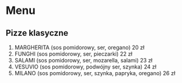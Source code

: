 # Menu

## Pizze klasyczne

1. MARGHERITA (sos pomidorowy, ser, oregano) 20 zł
2. FUNGHI (sos pomidorowy, ser, pieczarki) 22 zł
3. SALAMI (sos pomidorowy, ser, mozarella, salami) 23 zł
4. VESUVIO (sos pomidorowy, podwójny ser, szynka) 24 zł
5. MILANO (sos pomidorowy, ser, szynka, papryka, oregano) 26 zł
